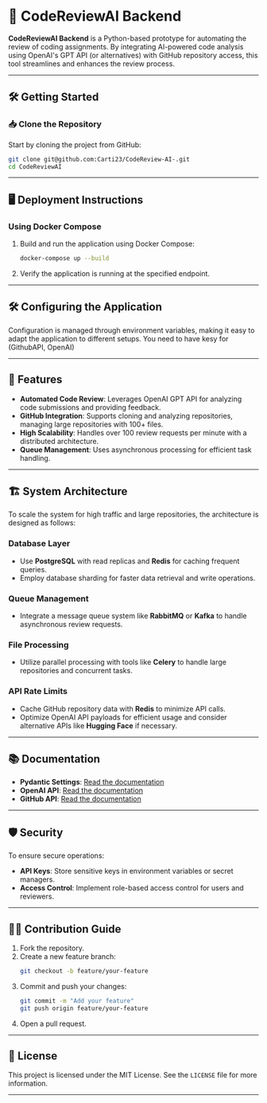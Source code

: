 
# 🚀 CodeReviewAI Backend

**CodeReviewAI Backend** is a Python-based prototype for automating the review of coding assignments. By integrating AI-powered code analysis using OpenAI's GPT API (or alternatives) with GitHub repository access, this tool streamlines and enhances the review process.

---

## 🛠️ Getting Started

### 📥 Clone the Repository

Start by cloning the project from GitHub:

```bash
git clone git@github.com:Carti23/CodeReview-AI-.git
cd CodeReviewAI
```

---

## 🖥️ Deployment Instructions

### Using Docker Compose

1. Build and run the application using Docker Compose:
   ```bash
   docker-compose up --build
   ```

2. Verify the application is running at the specified endpoint.

---

## 🛠️ Configuring the Application

Configuration is managed through environment variables, making it easy to adapt the application to different setups. You need to have kesy for (GithubAPI, OpenAI)

---

## 🔧 Features

- **Automated Code Review**: Leverages OpenAI GPT API for analyzing code submissions and providing feedback.
- **GitHub Integration**: Supports cloning and analyzing repositories, managing large repositories with 100+ files.
- **High Scalability**: Handles over 100 review requests per minute with a distributed architecture.
- **Queue Management**: Uses asynchronous processing for efficient task handling.

---

## 🏗️ System Architecture

To scale the system for high traffic and large repositories, the architecture is designed as follows:

### Database Layer
- Use **PostgreSQL** with read replicas and **Redis** for caching frequent queries.
- Employ database sharding for faster data retrieval and write operations.

### Queue Management
- Integrate a message queue system like **RabbitMQ** or **Kafka** to handle asynchronous review requests.

### File Processing
- Utilize parallel processing with tools like **Celery** to handle large repositories and concurrent tasks.

### API Rate Limits
- Cache GitHub repository data with **Redis** to minimize API calls.
- Optimize OpenAI API payloads for efficient usage and consider alternative APIs like **Hugging Face** if necessary.

---

## 📚 Documentation

- **Pydantic Settings**: [Read the documentation](https://docs.pydantic.dev/latest/usage/pydantic_settings/)
- **OpenAI API**: [Read the documentation](https://platform.openai.com/docs/)
- **GitHub API**: [Read the documentation](https://docs.github.com/en/rest)

---

## 🛡️ Security

To ensure secure operations:
- **API Keys**: Store sensitive keys in environment variables or secret managers.
- **Access Control**: Implement role-based access control for users and reviewers.

---

## 🧑‍💻 Contribution Guide

1. Fork the repository.
2. Create a new feature branch:
   ```bash
   git checkout -b feature/your-feature
   ```
3. Commit and push your changes:
   ```bash
   git commit -m "Add your feature"
   git push origin feature/your-feature
   ```
4. Open a pull request.

---

## 📄 License

This project is licensed under the MIT License. See the `LICENSE` file for more information.

---

